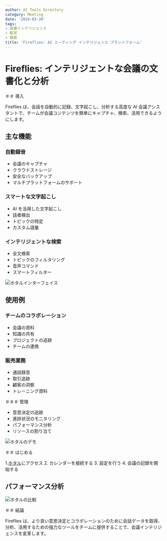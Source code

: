 ```yaml
---
author: AI Tools Directory
category: Meeting
date: '2024-03-20'
tags:
- 会議インテリジェンス
- 転写
- 検索
title: 'Fireflies: AI ミーティング インテリジェンス プラットフォーム'
---
```


# Fireflies: インテリジェントな会議の文書化と分析

＃＃ 導入

Fireflies は、会話を自動的に記録、文字起こし、分析する高度な AI 会議アシスタントで、チームが会議コンテンツを簡単にキャプチャ、検索、活用できるようにします。

## 主な機能

### 自動録音
- 会議のキャプチャ
- クラウドストレージ
- 安全なバックアップ
- マルチプラットフォームのサポート

### スマートな文字起こし
- AI を活用した文字起こし
- 話者検出
- トピックの特定
- カスタム語彙

### インテリジェントな検索
- 全文検索
- トピックのフィルタリング
- 音声コマンド
- スマートフィルター

![ホタルインターフェイス](/imgs/fireflies/interface.jpg)

## 使用例

### チームのコラボレーション
- 会議の資料
- 知識の共有
- プロジェクトの追跡
- チームの連携

### 販売業務
- 通話録音
- 取引追跡
- 顧客の洞察
- トレーニング資料

＃＃＃ 管理
- 意思決定の追跡
- 進捗状況のモニタリング
- パフォーマンス分析
- リソースの割り当て

![ホタルのデモ](/imgs/fireflies/demo.jpg)

＃＃ はじめる

1.[ホタル](https://fireflies.ai)にアクセス
2. カレンダーを接続する
3. 設定を行う
4. 会議の記録を開始する

## パフォーマンス分析

![ホタルの比較](/imgs/fireflies/comparison.jpg)

＃＃ 結論

Fireflies は、より良い意思決定とコラボレーションのために会話データを取得、分析、活用するための強力なツールをチームに提供することで、会議インテリジェンスを変革します。